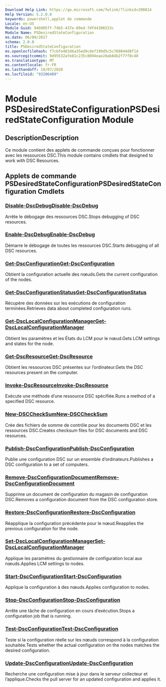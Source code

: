 ```yaml
---
Download Help Link: https://go.microsoft.com/fwlink/?linkid=390814
Help Version: 5.2.0.0
keywords: powershell,applet de commande
Locale: en-US
Module Guid: 94b905ff-74b5-437e-89ed-7df44386533c
Module Name: PSDesiredStateConfiguration
ms.date: 06/09/2017
schema: 2.0.0
title: PSDesiredStateConfiguration
ms.openlocfilehash: f7cbfe483d6a35ed9cdef199d5c5c769044d8f1d
ms.sourcegitcommit: 9d95532afe81c235c8094eae28ab84b2f77f8c48
ms.translationtype: MT
ms.contentlocale: fr-FR
ms.lasthandoff: 10/07/2020
ms.locfileid: "93206409"
---
```

# <span data-ttu-id="b3c0f-103">Module PSDesiredStateConfiguration</span><span class="sxs-lookup"><span data-stu-id="b3c0f-103">PSDesiredStateConfiguration Module</span></span>

## <span data-ttu-id="b3c0f-104">Description</span><span class="sxs-lookup"><span data-stu-id="b3c0f-104">Description</span></span>

<span data-ttu-id="b3c0f-105">Ce module contient des applets de commande conçues pour fonctionner avec les ressources DSC.</span><span class="sxs-lookup"><span data-stu-id="b3c0f-105">This module contains cmdlets that designed to work with DSC Resources.</span></span>

## <span data-ttu-id="b3c0f-106">Applets de commande PSDesiredStateConfiguration</span><span class="sxs-lookup"><span data-stu-id="b3c0f-106">PSDesiredStateConfiguration Cmdlets</span></span>

### [<span data-ttu-id="b3c0f-107">Disable-DscDebug</span><span class="sxs-lookup"><span data-stu-id="b3c0f-107">Disable-DscDebug</span></span>](Disable-DscDebug.md)
<span data-ttu-id="b3c0f-108">Arrête le débogage des ressources DSC.</span><span class="sxs-lookup"><span data-stu-id="b3c0f-108">Stops debugging of DSC resources.</span></span>

### [<span data-ttu-id="b3c0f-109">Enable-DscDebug</span><span class="sxs-lookup"><span data-stu-id="b3c0f-109">Enable-DscDebug</span></span>](Enable-DscDebug.md)
<span data-ttu-id="b3c0f-110">Démarre le débogage de toutes les ressources DSC.</span><span class="sxs-lookup"><span data-stu-id="b3c0f-110">Starts debugging of all DSC resources.</span></span>

### [<span data-ttu-id="b3c0f-111">Get-DscConfiguration</span><span class="sxs-lookup"><span data-stu-id="b3c0f-111">Get-DscConfiguration</span></span>](Get-DscConfiguration.md)
<span data-ttu-id="b3c0f-112">Obtient la configuration actuelle des nœuds.</span><span class="sxs-lookup"><span data-stu-id="b3c0f-112">Gets the current configuration of the nodes.</span></span>

### [<span data-ttu-id="b3c0f-113">Get-DscConfigurationStatus</span><span class="sxs-lookup"><span data-stu-id="b3c0f-113">Get-DscConfigurationStatus</span></span>](Get-DscConfigurationStatus.md)
<span data-ttu-id="b3c0f-114">Récupère des données sur les exécutions de configuration terminées.</span><span class="sxs-lookup"><span data-stu-id="b3c0f-114">Retrieves data about completed configuration runs.</span></span>

### [<span data-ttu-id="b3c0f-115">Get-DscLocalConfigurationManager</span><span class="sxs-lookup"><span data-stu-id="b3c0f-115">Get-DscLocalConfigurationManager</span></span>](Get-DscLocalConfigurationManager.md)
<span data-ttu-id="b3c0f-116">Obtient les paramètres et les États du LCM pour le nœud.</span><span class="sxs-lookup"><span data-stu-id="b3c0f-116">Gets LCM settings and states for the node.</span></span>

### [<span data-ttu-id="b3c0f-117">Get-DscResource</span><span class="sxs-lookup"><span data-stu-id="b3c0f-117">Get-DscResource</span></span>](Get-DscResource.md)
<span data-ttu-id="b3c0f-118">Obtient les ressources DSC présentes sur l’ordinateur.</span><span class="sxs-lookup"><span data-stu-id="b3c0f-118">Gets the DSC resources present on the computer.</span></span>

### [<span data-ttu-id="b3c0f-119">Invoke-DscResource</span><span class="sxs-lookup"><span data-stu-id="b3c0f-119">Invoke-DscResource</span></span>](Invoke-DscResource.md)
<span data-ttu-id="b3c0f-120">Exécute une méthode d’une ressource DSC spécifiée.</span><span class="sxs-lookup"><span data-stu-id="b3c0f-120">Runs a method of a specified DSC resource.</span></span>

### [<span data-ttu-id="b3c0f-121">New-DSCCheckSum</span><span class="sxs-lookup"><span data-stu-id="b3c0f-121">New-DSCCheckSum</span></span>](New-DSCCheckSum.md)
<span data-ttu-id="b3c0f-122">Crée des fichiers de somme de contrôle pour les documents DSC et les ressources DSC.</span><span class="sxs-lookup"><span data-stu-id="b3c0f-122">Creates checksum files for DSC documents and DSC resources.</span></span>

### [<span data-ttu-id="b3c0f-123">Publish-DscConfiguration</span><span class="sxs-lookup"><span data-stu-id="b3c0f-123">Publish-DscConfiguration</span></span>](Publish-DscConfiguration.md)
<span data-ttu-id="b3c0f-124">Publie une configuration DSC sur un ensemble d’ordinateurs.</span><span class="sxs-lookup"><span data-stu-id="b3c0f-124">Publishes a DSC configuration to a set of computers.</span></span>

### [<span data-ttu-id="b3c0f-125">Remove-DscConfigurationDocument</span><span class="sxs-lookup"><span data-stu-id="b3c0f-125">Remove-DscConfigurationDocument</span></span>](Remove-DscConfigurationDocument.md)
<span data-ttu-id="b3c0f-126">Supprime un document de configuration du magasin de configuration DSC.</span><span class="sxs-lookup"><span data-stu-id="b3c0f-126">Removes a configuration document from the DSC configuration store.</span></span>

### [<span data-ttu-id="b3c0f-127">Restore-DscConfiguration</span><span class="sxs-lookup"><span data-stu-id="b3c0f-127">Restore-DscConfiguration</span></span>](Restore-DscConfiguration.md)
<span data-ttu-id="b3c0f-128">Réapplique la configuration précédente pour le nœud.</span><span class="sxs-lookup"><span data-stu-id="b3c0f-128">Reapplies the previous configuration for the node.</span></span>

### [<span data-ttu-id="b3c0f-129">Set-DscLocalConfigurationManager</span><span class="sxs-lookup"><span data-stu-id="b3c0f-129">Set-DscLocalConfigurationManager</span></span>](Set-DscLocalConfigurationManager.md)
<span data-ttu-id="b3c0f-130">Applique les paramètres du gestionnaire de configuration local aux nœuds.</span><span class="sxs-lookup"><span data-stu-id="b3c0f-130">Applies LCM settings to nodes.</span></span>

### [<span data-ttu-id="b3c0f-131">Start-DscConfiguration</span><span class="sxs-lookup"><span data-stu-id="b3c0f-131">Start-DscConfiguration</span></span>](Start-DscConfiguration.md)
<span data-ttu-id="b3c0f-132">Applique la configuration à des nœuds.</span><span class="sxs-lookup"><span data-stu-id="b3c0f-132">Applies configuration to nodes.</span></span>

### [<span data-ttu-id="b3c0f-133">Stop-DscConfiguration</span><span class="sxs-lookup"><span data-stu-id="b3c0f-133">Stop-DscConfiguration</span></span>](Stop-DscConfiguration.md)
<span data-ttu-id="b3c0f-134">Arrête une tâche de configuration en cours d’exécution.</span><span class="sxs-lookup"><span data-stu-id="b3c0f-134">Stops a configuration job that is running.</span></span>

### [<span data-ttu-id="b3c0f-135">Test-DscConfiguration</span><span class="sxs-lookup"><span data-stu-id="b3c0f-135">Test-DscConfiguration</span></span>](Test-DscConfiguration.md)
<span data-ttu-id="b3c0f-136">Teste si la configuration réelle sur les nœuds correspond à la configuration souhaitée.</span><span class="sxs-lookup"><span data-stu-id="b3c0f-136">Tests whether the actual configuration on the nodes matches the desired configuration.</span></span>

### [<span data-ttu-id="b3c0f-137">Update-DscConfiguration</span><span class="sxs-lookup"><span data-stu-id="b3c0f-137">Update-DscConfiguration</span></span>](Update-DscConfiguration.md)
<span data-ttu-id="b3c0f-138">Recherche une configuration mise à jour dans le serveur collecteur et l’applique.</span><span class="sxs-lookup"><span data-stu-id="b3c0f-138">Checks the pull server for an updated configuration and applies it.</span></span>
